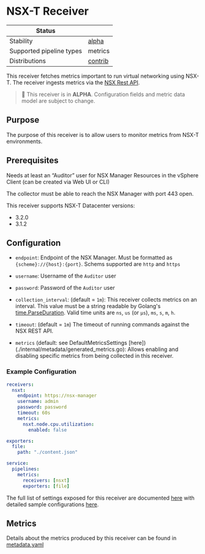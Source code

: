 # NSX-T Receiver

| Status                   |           |
| ------------------------ |-----------|
| Stability                | [alpha]   |
| Supported pipeline types | metrics   |
| Distributions            | [contrib] |

This receiver fetches metrics important to run virtual networking using NSX-T. The receiver ingests metrics via the [NSX Rest API](https://docs.vmware.com/en/VMware-NSX-Data-Center-for-vSphere/6.4/nsx_64_api.pdf).


> :construction: This receiver is in **ALPHA**. Configuration fields and metric data model are subject to change.

## Purpose

The purpose of this receiver is to allow users to monitor metrics from NSX-T environments.

## Prerequisites

Needs at least an “Auditor” user for NSX Manager Resources in the vSphere Client (can be created via Web UI or CLI)

The collector must be able to reach the NSX Manager with port 443 open.

This receiver supports NSX-T Datacenter versions:

- 3.2.0
- 3.1.2

## Configuration

- `endpoint`: Endpoint of the NSX Manager. Must be formatted as `{scheme}://{host}:{port}`. Schems supported are `http` and `https`

- `username`: Username of the `Auditor` user

- `password`: Password of the `Auditor` user

- `collection_interval`: (default = `1m`): This receiver collects metrics on an interval. This value must be a string readable by Golang's [time.ParseDuration](https://pkg.go.dev/time#ParseDuration). Valid time units are `ns`, `us` (or `µs`), `ms`, `s`, `m`, `h`.

- `timeout`: (default = `1m`) The timeout of running commands against the NSX REST API.

- `metrics` (default: see DefaultMetricsSettings [here])(./internal/metadata/generated_metrics.go): Allows enabling and disabling specific metrics from being collected in this receiver.

### Example Configuration

```yaml
receivers:
  nsxt:
    endpoint: https://nsx-manager
    username: admin
    password: password
    timeout: 60s
    metrics:
      nsxt.node.cpu.utilization:
        enabled: false

exporters:
  file:
    path: "./content.json"

service:
  pipelines:
    metrics:
      receivers: [nsxt]
      exporters: [file]
```

The full list of settings exposed for this receiver are documented [here](./config.go) with detailed sample configurations [here](./testdata/config.yaml).

## Metrics

Details about the metrics produced by this receiver can be found in [metadata.yaml](./metadata.yaml)

[alpha]: https://github.com/open-telemetry/opentelemetry-collector#alpha
[contrib]: https://github.com/open-telemetry/opentelemetry-collector-releases/tree/main/distributions/otelcol-contrib